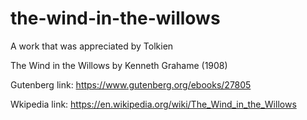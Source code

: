 # the-wind-in-the-willows
A work that was appreciated by Tolkien

The Wind in the Willows by Kenneth Grahame (1908)

Gutenberg link: https://www.gutenberg.org/ebooks/27805

Wkipedia link: https://en.wikipedia.org/wiki/The_Wind_in_the_Willows
